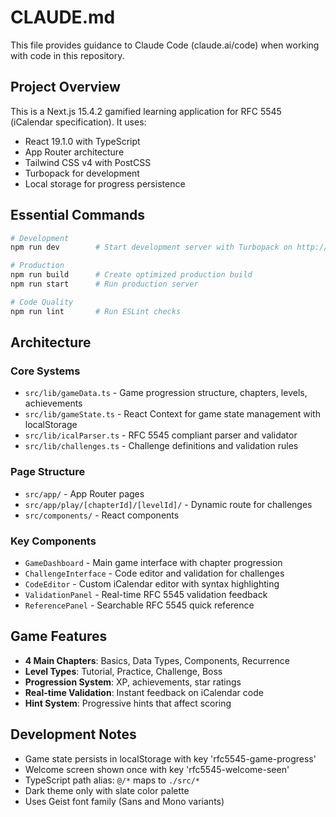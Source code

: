 # CLAUDE.md

This file provides guidance to Claude Code (claude.ai/code) when working with code in this repository.

## Project Overview

This is a Next.js 15.4.2 gamified learning application for RFC 5545 (iCalendar specification). It uses:
- React 19.1.0 with TypeScript
- App Router architecture
- Tailwind CSS v4 with PostCSS
- Turbopack for development
- Local storage for progress persistence

## Essential Commands

```bash
# Development
npm run dev        # Start development server with Turbopack on http://localhost:3000

# Production
npm run build      # Create optimized production build
npm run start      # Run production server

# Code Quality
npm run lint       # Run ESLint checks
```

## Architecture

### Core Systems
- `src/lib/gameData.ts` - Game progression structure, chapters, levels, achievements
- `src/lib/gameState.ts` - React Context for game state management with localStorage
- `src/lib/icalParser.ts` - RFC 5545 compliant parser and validator
- `src/lib/challenges.ts` - Challenge definitions and validation rules

### Page Structure
- `src/app/` - App Router pages
- `src/app/play/[chapterId]/[levelId]/` - Dynamic route for challenges
- `src/components/` - React components

### Key Components
- `GameDashboard` - Main game interface with chapter progression
- `ChallengeInterface` - Code editor and validation for challenges
- `CodeEditor` - Custom iCalendar editor with syntax highlighting
- `ValidationPanel` - Real-time RFC 5545 validation feedback
- `ReferencePanel` - Searchable RFC 5545 quick reference

## Game Features

- **4 Main Chapters**: Basics, Data Types, Components, Recurrence
- **Level Types**: Tutorial, Practice, Challenge, Boss
- **Progression System**: XP, achievements, star ratings
- **Real-time Validation**: Instant feedback on iCalendar code
- **Hint System**: Progressive hints that affect scoring

## Development Notes

- Game state persists in localStorage with key 'rfc5545-game-progress'
- Welcome screen shown once with key 'rfc5545-welcome-seen'
- TypeScript path alias: `@/*` maps to `./src/*`
- Dark theme only with slate color palette
- Uses Geist font family (Sans and Mono variants)